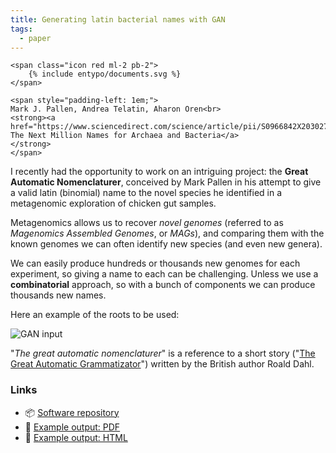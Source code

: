 ```yaml
---
title: Generating latin bacterial names with GAN
tags:
  - paper
---
```


<p class="d-flex align-items-center">

    <span class="icon red ml-2 pb-2">
        {% include entypo/documents.svg %}
    </span>

    <span style="padding-left: 1em;">
    Mark J. Pallen, Andrea Telatin, Aharon Oren<br>
    <strong><a href="https://www.sciencedirect.com/science/article/pii/S0966842X20302717">
    The Next Million Names for Archaea and Bacteria</a>
    </strong>
    </span>
</p>

I recently had the opportunity to work on an intriguing project: the
**Great Automatic Nomenclaturer**, conceived by Mark Pallen in his
attempt to give a valid latin (binomial) name to the novel species he
identified in a metagenomic exploration of chicken gut samples.

Metagenomics allows us to recover _novel genomes_ (referred to as
_Magenomics Assembled Genomes_, or _MAGs_), and comparing them with the
known genomes we can often identify new species (and even new genera).

We can easily produce hundreds or thousands new genomes for each experiment,
so giving a name to each can be challenging. Unless we use a **combinatorial**
approach, so with a bunch of components we can produce thousands new names.

Here an example of the roots to be used:

<div>
    <img src="{{ site.baseurl }}{% link images/gan-input.png %}" class="d-block w-100" alt="GAN input">
</div>


"_The great automatic nomenclaturer_" is a reference to a short story
("[The Great Automatic Grammatizator](https://en.wikipedia.org/wiki/The_Great_Automatic_Grammatizator)")
written by the British author Roald Dahl.

### Links
- :package: [Software repository](https://github.com/telatin/gan)
- :page_with_curl: [Example output: PDF](https://telatin.github.io/gan/example.pdf)
- :page_with_curl: [Example output: HTML](https://telatin.github.io/gan/example.html)
